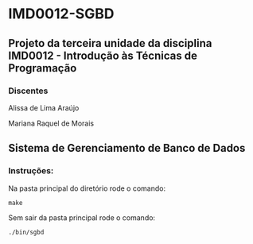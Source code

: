 # IMD0012-SGBD

## Projeto da terceira unidade da disciplina IMD0012 - Introdução às Técnicas de Programação

### Discentes
Alissa de Lima Araújo

Mariana Raquel de Morais

## Sistema de Gerenciamento de Banco de Dados

### Instruções:

Na pasta principal do diretório rode o comando:

`make`

Sem sair da pasta principal rode o comando:

`./bin/sgbd`

